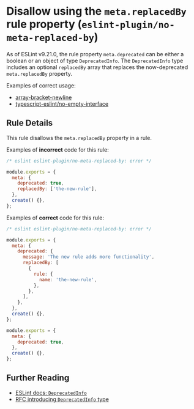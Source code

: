 # Disallow using the `meta.replacedBy` rule property (`eslint-plugin/no-meta-replaced-by`)

<!-- end auto-generated rule header -->

As of ESLint v9.21.0, the rule property `meta.deprecated` can be either a boolean or an object of type `DeprecatedInfo`. The `DeprecatedInfo` type includes an optional `replacedBy` array that replaces the now-deprecated `meta.replacedBy` property.

Examples of correct usage:

- [array-bracket-newline](https://github.com/eslint/eslint/blob/4112fd09531092e9651e9981205bcd603dc56acf/lib/rules/array-bracket-newline.js#L18-L38)
- [typescript-eslint/no-empty-interface](https://github.com/typescript-eslint/typescript-eslint/blob/af94f163a1d6447a84c5571fff5e38e4c700edb9/packages/eslint-plugin/src/rules/no-empty-interface.ts#L19-L30)

## Rule Details

This rule disallows the `meta.replacedBy` property in a rule.

Examples of **incorrect** code for this rule:

```js
/* eslint eslint-plugin/no-meta-replaced-by: error */

module.exports = {
  meta: {
    deprecated: true,
    replacedBy: ['the-new-rule'],
  },
  create() {},
};
```

Examples of **correct** code for this rule:

```js
/* eslint eslint-plugin/no-meta-replaced-by: error */

module.exports = {
  meta: {
    deprecated: {
      message: 'The new rule adds more functionality',
      replacedBy: [
        {
          rule: {
            name: 'the-new-rule',
          },
        },
      ],
    },
  },
  create() {},
};

module.exports = {
  meta: {
    deprecated: true,
  },
  create() {},
};
```

## Further Reading

- [ESLint docs: `DeprecatedInfo`](https://eslint.org/docs/latest/extend/rule-deprecation#-deprecatedinfo-type)
- [RFC introducing `DeprecatedInfo` type](https://github.com/eslint/rfcs/tree/main/designs/2024-deprecated-rule-metadata)
